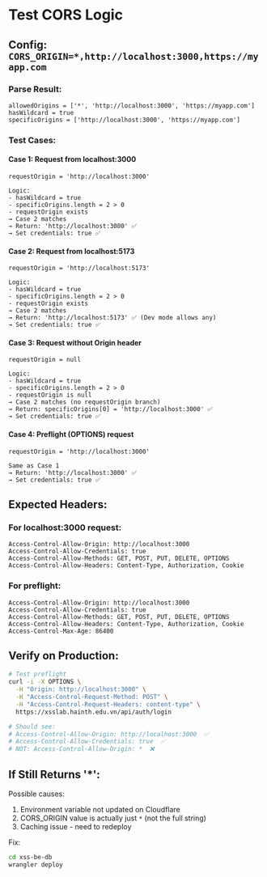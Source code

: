 # Test CORS Logic

## Config: `CORS_ORIGIN=*,http://localhost:3000,https://myapp.com`

### Parse Result:
```
allowedOrigins = ['*', 'http://localhost:3000', 'https://myapp.com']
hasWildcard = true
specificOrigins = ['http://localhost:3000', 'https://myapp.com']
```

### Test Cases:

#### Case 1: Request from localhost:3000
```
requestOrigin = 'http://localhost:3000'

Logic:
- hasWildcard = true
- specificOrigins.length = 2 > 0
- requestOrigin exists
→ Case 2 matches
→ Return: 'http://localhost:3000' ✅
→ Set credentials: true ✅
```

#### Case 2: Request from localhost:5173
```
requestOrigin = 'http://localhost:5173'

Logic:
- hasWildcard = true
- specificOrigins.length = 2 > 0
- requestOrigin exists
→ Case 2 matches
→ Return: 'http://localhost:5173' ✅ (Dev mode allows any)
→ Set credentials: true ✅
```

#### Case 3: Request without Origin header
```
requestOrigin = null

Logic:
- hasWildcard = true
- specificOrigins.length = 2 > 0
- requestOrigin is null
→ Case 2 matches (no requestOrigin branch)
→ Return: specificOrigins[0] = 'http://localhost:3000' ✅
→ Set credentials: true ✅
```

#### Case 4: Preflight (OPTIONS) request
```
requestOrigin = 'http://localhost:3000'

Same as Case 1
→ Return: 'http://localhost:3000' ✅
→ Set credentials: true ✅
```

## Expected Headers:

### For localhost:3000 request:
```
Access-Control-Allow-Origin: http://localhost:3000
Access-Control-Allow-Credentials: true
Access-Control-Allow-Methods: GET, POST, PUT, DELETE, OPTIONS
Access-Control-Allow-Headers: Content-Type, Authorization, Cookie
```

### For preflight:
```
Access-Control-Allow-Origin: http://localhost:3000
Access-Control-Allow-Credentials: true
Access-Control-Allow-Methods: GET, POST, PUT, DELETE, OPTIONS
Access-Control-Allow-Headers: Content-Type, Authorization, Cookie
Access-Control-Max-Age: 86400
```

## Verify on Production:

```bash
# Test preflight
curl -i -X OPTIONS \
  -H "Origin: http://localhost:3000" \
  -H "Access-Control-Request-Method: POST" \
  -H "Access-Control-Request-Headers: content-type" \
  https://xsslab.hainth.edu.vn/api/auth/login

# Should see:
# Access-Control-Allow-Origin: http://localhost:3000  ✅
# Access-Control-Allow-Credentials: true  ✅
# NOT: Access-Control-Allow-Origin: *  ❌
```

## If Still Returns '*':

Possible causes:
1. Environment variable not updated on Cloudflare
2. CORS_ORIGIN value is actually just `*` (not the full string)
3. Caching issue - need to redeploy

Fix:
```bash
cd xss-be-db
wrangler deploy
```


